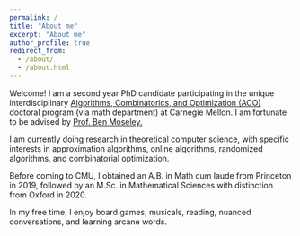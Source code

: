 ```yaml
---
permalink: /
title: "About me"
excerpt: "About me"
author_profile: true
redirect_from: 
  - /about/
  - /about.html
---
```


Welcome! I am a second year PhD candidate participating in the unique interdisciplinary <a href="https://aco.math.cmu.edu/"> Algorithms, Combinatorics, and Optimization (ACO) </a> doctoral program (via math department) at Carnegie Mellon. I am fortunate to be advised by <a href="https://www.andrew.cmu.edu/user/moseleyb/"> Prof. Ben Moseley. </a>

I am currently doing research in theoretical computer science, with specific interests in approximation algorithms, online algorithms, randomized algorithms, and combinatorial optimization. 

Before coming to CMU, I obtained an A.B. in Math cum laude from Princeton in 2019, followed by an M.Sc. in Mathematical Sciences with distinction from Oxford in 2020. 

In my free time, I enjoy board games, musicals, reading, nuanced conversations, and learning arcane words. 